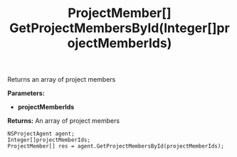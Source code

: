 ﻿---
uid: crmscript_ref_NSProjectAgent_GetProjectMembersById
title: ProjectMember[] GetProjectMembersById(Integer[]projectMemberIds)
intellisense: NSProjectAgent.GetProjectMembersById
keywords: NSProjectAgent, GetProjectMembersById
so.topic: reference
---

Returns an array of project members

**Parameters:**
 - **projectMemberIds** 

**Returns:** An array of project members

```crmscript
NSProjectAgent agent;
Integer[]projectMemberIds;
ProjectMember[] res = agent.GetProjectMembersById(projectMemberIds);
```


